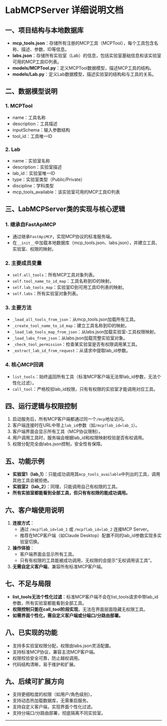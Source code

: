 # LabMCPServer 详细说明文档

## 一、项目结构与本地数据库

- **mcp_tools.json**：存储所有注册的MCP工具（MCPTool），每个工具包含名称、描述、参数、ID等信息。
- **labs.json**：存储所有实验室（Lab）的信息，包括实验室基础信息和该实验室可用的MCP工具ID列表。
- **models/MCPTool.py**：定义MCPTool数据模型，描述MCP工具的结构。
- **models/Lab.py**：定义Lab数据模型，描述实验室的结构和与工具的关系。

## 二、数据模型说明

### 1. MCPTool
- name：工具名称
- description：工具描述
- inputSchema：输入参数结构
- tool_id：工具唯一ID

### 2. Lab
- name：实验室名称
- description：实验室描述
- lab_id：实验室唯一ID
- type：实验室类型（Public/Private）
- discipline：学科类型
- mcp_tools_available：该实验室可用的MCP工具ID列表

## 三、LabMCPServer类的实现与核心逻辑

### 1. 继承自FastApiMCP
- 通过继承`FastApiMCP`，实现MCP协议的标准服务端。
- 在`__init__`中加载本地数据库（mcp_tools.json、labs.json），并建立工具、实验室、权限的映射。

### 2. 主要成员变量
- `self.all_tools`：所有MCP工具对象列表。
- `self.tool_name_to_id_map`：工具名称到ID的映射。
- `self.lab_tools_map`：实验室ID到可用工具ID列表的映射。
- `self.labs`：所有实验室对象列表。

### 3. 主要方法
- `_load_all_tools_from_json`：从mcp_tools.json加载所有工具。
- `_create_tool_name_to_id_map`：建立工具名称到ID的映射。
- `_load_lab_tools_map_from_json`：从labs.json加载实验室-工具权限映射。
- `_load_labs_from_json`：从labs.json加载完整实验室对象。
- `_check_tool_permission`：检查某实验室是否有权限调用某工具。
- `_extract_lab_id_from_request`：从请求中提取lab_id参数。

### 4. 核心MCP回调
- `list_tools`：始终返回所有工具（标准MCP客户端无法带lab_id参数，无法个性化过滤）。
- `call_tool`：严格校验lab_id权限，只有有权限的实验室才能调用对应工具。

## 四、运行逻辑与权限控制

1. 启动服务后，所有MCP客户端都通过同一个`/mcp`地址访问。
2. 客户端连接时在URL中带上`lab_id`参数（如`/mcp?lab_id=lab_1`）。
3. 客户端界面会显示所有工具（MCP协议限制）。
4. 用户调用工具时，服务端会根据lab_id和权限映射校验是否有权调用。
5. 权限分配完全由labs.json控制，安全性有保障。

## 五、功能示例

- **实验室1（lab_1）**：只能成功调用其`mcp_tools_available`中列出的工具，调用其他工具会被拒绝。
- **实验室2（lab_2）**：同理，只能调用自己有权限的工具。
- **所有实验室都能看到全部工具，但只有有权限的能成功调用。**

## 六、客户端使用说明

1. **连接方式**：
   - 通过 `/mcp?lab_id=lab_1` 或 `/mcp?lab_id=lab_2` 连接MCP Server。
   - 推荐在MCP客户端（如Claude Desktop）配置不同的lab_id参数实现多实验室切换。
2. **操作体验**：
   - 客户端界面会显示所有工具。
   - 只有有权限的工具能被成功调用，无权限的会提示“无权调用该工具”。
3. **无需自定义客户端**，兼容所有标准MCP客户端。

## 七、不足与局限

- **list_tools无法个性化过滤**：标准MCP客户端不会在list_tools请求中带lab_id参数，所有实验室都能看到全部工具。
- **权限控制只能在call_tool阶段实现**，无法在界面层面隐藏无权限工具。
- **如需界面个性化，需自定义客户端或分端口/分路由部署。**

## 八、已实现的功能

- 支持多实验室权限分配，权限由labs.json灵活配置。
- 支持标准MCP协议，兼容主流MCP客户端。
- 权限校验安全可靠，防止越权调用。
- 代码结构清晰，易于维护和扩展。

## 九、后续可扩展方向

- 支持更细粒度的权限（如用户/角色级别）。
- 支持动态热加载数据库，无需重启服务。
- 支持自定义客户端，实现界面个性化过滤。
- 支持分端口/分路由部署，彻底隔离不同实验室。

---

